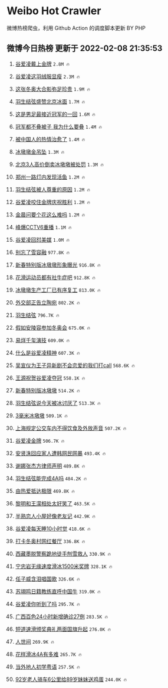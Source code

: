 # Weibo Hot Crawler 



微博热榜爬虫，利用 Github Action 的调度脚本更新 BY PHP 


## 微博今日热榜 更新于 2022-02-08 21:35:53 
1. [谷爱凌戴上金牌](https://s.weibo.com/weibo?q=%23%E8%B0%B7%E7%88%B1%E5%87%8C%E6%88%B4%E4%B8%8A%E9%87%91%E7%89%8C%23&Refer=top) `2.8M 🔥` 

1. [谷爱凌这羽绒服显瘦](https://s.weibo.com/weibo?q=%23%E8%B0%B7%E7%88%B1%E5%87%8C%E8%BF%99%E7%BE%BD%E7%BB%92%E6%9C%8D%E6%98%BE%E7%98%A6%23&Refer=top) `2.3M 🔥` 

1. [这张冬奥大合影弥足珍贵](https://s.weibo.com/weibo?q=%23%E8%BF%99%E5%BC%A0%E5%86%AC%E5%A5%A5%E5%A4%A7%E5%90%88%E5%BD%B1%E5%BC%A5%E8%B6%B3%E7%8F%8D%E8%B4%B5%23&Refer=top) `1.9M 🔥` 

1. [羽生结弦盛赞北京冰面](https://s.weibo.com/weibo?q=%23%E7%BE%BD%E7%94%9F%E7%BB%93%E5%BC%A6%E7%9B%9B%E8%B5%9E%E5%8C%97%E4%BA%AC%E5%86%B0%E9%9D%A2%23&Refer=top) `1.7M 🔥` 

1. [这是男足最接近冠军的一回](https://s.weibo.com/weibo?q=%23%E8%BF%99%E6%98%AF%E7%94%B7%E8%B6%B3%E6%9C%80%E6%8E%A5%E8%BF%91%E5%86%A0%E5%86%9B%E7%9A%84%E4%B8%80%E5%9B%9E%23&Refer=top) `1.6M 🔥` 

1. [冠军都不叠被子 我为什么要叠](https://s.weibo.com/weibo?q=%E5%86%A0%E5%86%9B%E9%83%BD%E4%B8%8D%E5%8F%A0%E8%A2%AB%E5%AD%90%20%E6%88%91%E4%B8%BA%E4%BB%80%E4%B9%88%E8%A6%81%E5%8F%A0&Refer=top) `1.4M 🔥` 

1. [被中国人的热情治愈了](https://s.weibo.com/weibo?q=%23%E8%A2%AB%E4%B8%AD%E5%9B%BD%E4%BA%BA%E7%9A%84%E7%83%AD%E6%83%85%E6%B2%BB%E6%84%88%E4%BA%86%23&Refer=top) `1.4M 🔥` 

1. [冰墩墩金吊坠](https://s.weibo.com/weibo?q=%23%E5%86%B0%E5%A2%A9%E5%A2%A9%E9%87%91%E5%90%8A%E5%9D%A0%23&Refer=top) `1.3M 🔥` 

1. [北京3人高价倒卖冰墩墩被处罚](https://s.weibo.com/weibo?q=%23%E5%8C%97%E4%BA%AC3%E4%BA%BA%E9%AB%98%E4%BB%B7%E5%80%92%E5%8D%96%E5%86%B0%E5%A2%A9%E5%A2%A9%E8%A2%AB%E5%A4%84%E7%BD%9A%23&Refer=top) `1.3M 🔥` 

1. [郑州一路灯内发现活鱼](https://s.weibo.com/weibo?q=%23%E9%83%91%E5%B7%9E%E4%B8%80%E8%B7%AF%E7%81%AF%E5%86%85%E5%8F%91%E7%8E%B0%E6%B4%BB%E9%B1%BC%23&Refer=top) `1.2M 🔥` 

1. [羽生结弦被人尊重的原因](https://s.weibo.com/weibo?q=%23%E7%BE%BD%E7%94%9F%E7%BB%93%E5%BC%A6%E8%A2%AB%E4%BA%BA%E5%B0%8A%E9%87%8D%E7%9A%84%E5%8E%9F%E5%9B%A0%23&Refer=top) `1.2M 🔥` 

1. [谷爱凌咬住金牌庆祝胜利](https://s.weibo.com/weibo?q=%23%E8%B0%B7%E7%88%B1%E5%87%8C%E5%92%AC%E4%BD%8F%E9%87%91%E7%89%8C%E5%BA%86%E7%A5%9D%E8%83%9C%E5%88%A9%23&Refer=top) `1.2M 🔥` 

1. [金晨问要个花这么难吗](https://s.weibo.com/weibo?q=%23%E9%87%91%E6%99%A8%E9%97%AE%E8%A6%81%E4%B8%AA%E8%8A%B1%E8%BF%99%E4%B9%88%E9%9A%BE%E5%90%97%23&Refer=top) `1.2M 🔥` 

1. [峰爆CCTV6重播](https://s.weibo.com/weibo?q=%23%E5%B3%B0%E7%88%86CCTV6%E9%87%8D%E6%92%AD%23&Refer=top) `1.1M 🔥` 

1. [谷爱凌回怼美媒](https://s.weibo.com/weibo?q=%23%E8%B0%B7%E7%88%B1%E5%87%8C%E5%9B%9E%E6%80%BC%E7%BE%8E%E5%AA%92%23&Refer=top) `1.0M 🔥` 

1. [别忘了雪容融](https://s.weibo.com/weibo?q=%E5%88%AB%E5%BF%98%E4%BA%86%E9%9B%AA%E5%AE%B9%E8%9E%8D&Refer=top) `977.8K 🔥` 

1. [新春特别版冰墩墩形象曝光](https://s.weibo.com/weibo?q=%23%E6%96%B0%E6%98%A5%E7%89%B9%E5%88%AB%E7%89%88%E5%86%B0%E5%A2%A9%E5%A2%A9%E5%BD%A2%E8%B1%A1%E6%9B%9D%E5%85%89%23&Refer=top) `916.8K 🔥` 

1. [花滑运动员都有社牛症吧](https://s.weibo.com/weibo?q=%23%E8%8A%B1%E6%BB%91%E8%BF%90%E5%8A%A8%E5%91%98%E9%83%BD%E6%9C%89%E7%A4%BE%E7%89%9B%E7%97%87%E5%90%A7%23&Refer=top) `912.8K 🔥` 

1. [冰墩墩生产工厂已有序复工](https://s.weibo.com/weibo?q=%23%E5%86%B0%E5%A2%A9%E5%A2%A9%E7%94%9F%E4%BA%A7%E5%B7%A5%E5%8E%82%E5%B7%B2%E6%9C%89%E5%BA%8F%E5%A4%8D%E5%B7%A5%23&Refer=top) `813.0K 🔥` 

1. [外交部正告立陶宛](https://s.weibo.com/weibo?q=%23%E5%A4%96%E4%BA%A4%E9%83%A8%E6%AD%A3%E5%91%8A%E7%AB%8B%E9%99%B6%E5%AE%9B%23&Refer=top) `802.2K 🔥` 

1. [羽生结弦](https://s.weibo.com/weibo?q=%E7%BE%BD%E7%94%9F%E7%BB%93%E5%BC%A6&Refer=top) `796.7K 🔥` 

1. [假如安陵容参加冬奥会](https://s.weibo.com/weibo?q=%23%E5%81%87%E5%A6%82%E5%AE%89%E9%99%B5%E5%AE%B9%E5%8F%82%E5%8A%A0%E5%86%AC%E5%A5%A5%E4%BC%9A%23&Refer=top) `675.0K 🔥` 

1. [易烊千玺演技](https://s.weibo.com/weibo?q=%E6%98%93%E7%83%8A%E5%8D%83%E7%8E%BA%E6%BC%94%E6%8A%80&Refer=top) `609.0K 🔥` 

1. [什么是谷爱凌精神](https://s.weibo.com/weibo?q=%23%E4%BB%80%E4%B9%88%E6%98%AF%E8%B0%B7%E7%88%B1%E5%87%8C%E7%B2%BE%E7%A5%9E%23&Refer=top) `607.3K 🔥` 

1. [吴宣仪为王子异新剧不会恋爱的我们打call](https://s.weibo.com/weibo?q=%23%E5%90%B4%E5%AE%A3%E4%BB%AA%E4%B8%BA%E7%8E%8B%E5%AD%90%E5%BC%82%E6%96%B0%E5%89%A7%E4%B8%8D%E4%BC%9A%E6%81%8B%E7%88%B1%E7%9A%84%E6%88%91%E4%BB%AC%E6%89%93call%23&Refer=top) `568.6K 🔥` 

1. [王源祝贺谷爱凌夺冠](https://s.weibo.com/weibo?q=%23%E7%8E%8B%E6%BA%90%E7%A5%9D%E8%B4%BA%E8%B0%B7%E7%88%B1%E5%87%8C%E5%A4%BA%E5%86%A0%23&Refer=top) `558.1K 🔥` 

1. [新春特别版冰墩墩](https://s.weibo.com/weibo?q=%23%E6%96%B0%E6%98%A5%E7%89%B9%E5%88%AB%E7%89%88%E5%86%B0%E5%A2%A9%E5%A2%A9%23&Refer=top) `514.2K 🔥` 

1. [羽生结弦说今天被冰讨厌了](https://s.weibo.com/weibo?q=%23%E7%BE%BD%E7%94%9F%E7%BB%93%E5%BC%A6%E8%AF%B4%E4%BB%8A%E5%A4%A9%E8%A2%AB%E5%86%B0%E8%AE%A8%E5%8E%8C%E4%BA%86%23&Refer=top) `513.3K 🔥` 

1. [3毫米冰墩墩](https://s.weibo.com/weibo?q=%233%E6%AF%AB%E7%B1%B3%E5%86%B0%E5%A2%A9%E5%A2%A9%23&Refer=top) `509.1K 🔥` 

1. [上海规定公交车内不得饮食及外放声音](https://s.weibo.com/weibo?q=%23%E4%B8%8A%E6%B5%B7%E8%A7%84%E5%AE%9A%E5%85%AC%E4%BA%A4%E8%BD%A6%E5%86%85%E4%B8%8D%E5%BE%97%E9%A5%AE%E9%A3%9F%E5%8F%8A%E5%A4%96%E6%94%BE%E5%A3%B0%E9%9F%B3%23&Refer=top) `507.2K 🔥` 

1. [谷爱凌金牌](https://s.weibo.com/weibo?q=%23%E8%B0%B7%E7%88%B1%E5%87%8C%E9%87%91%E7%89%8C%23&Refer=top) `506.7K 🔥` 

1. [安贤洙回应家人遭韩网民网暴](https://s.weibo.com/weibo?q=%23%E5%AE%89%E8%B4%A4%E6%B4%99%E5%9B%9E%E5%BA%94%E5%AE%B6%E4%BA%BA%E9%81%AD%E9%9F%A9%E7%BD%91%E6%B0%91%E7%BD%91%E6%9A%B4%23&Refer=top) `493.4K 🔥` 

1. [谢娜张杰方律师声明](https://s.weibo.com/weibo?q=%23%E8%B0%A2%E5%A8%9C%E5%BC%A0%E6%9D%B0%E6%96%B9%E5%BE%8B%E5%B8%88%E5%A3%B0%E6%98%8E%23&Refer=top) `489.8K 🔥` 

1. [羽生结弦能完成4A吗](https://s.weibo.com/weibo?q=%23%E7%BE%BD%E7%94%9F%E7%BB%93%E5%BC%A6%E8%83%BD%E5%AE%8C%E6%88%904A%E5%90%97%23&Refer=top) `484.2K 🔥` 

1. [由热爱抵达极限](https://s.weibo.com/weibo?q=%23%E7%94%B1%E7%83%AD%E7%88%B1%E6%8A%B5%E8%BE%BE%E6%9E%81%E9%99%90%23&Refer=top) `469.8K 🔥` 

1. [黎明和王濛相处太好笑了](https://s.weibo.com/weibo?q=%23%E9%BB%8E%E6%98%8E%E5%92%8C%E7%8E%8B%E6%BF%9B%E7%9B%B8%E5%A4%84%E5%A4%AA%E5%A5%BD%E7%AC%91%E4%BA%86%23&Refer=top) `463.5K 🔥` 

1. [半熟恋人小屋好像老友记](https://s.weibo.com/weibo?q=%23%E5%8D%8A%E7%86%9F%E6%81%8B%E4%BA%BA%E5%B0%8F%E5%B1%8B%E5%A5%BD%E5%83%8F%E8%80%81%E5%8F%8B%E8%AE%B0%23&Refer=top) `442.9K 🔥` 

1. [谷爱凌每天睡10小时觉](https://s.weibo.com/weibo?q=%23%E8%B0%B7%E7%88%B1%E5%87%8C%E6%AF%8F%E5%A4%A9%E7%9D%A110%E5%B0%8F%E6%97%B6%E8%A7%89%23&Refer=top) `418.6K 🔥` 

1. [打卡冬奥村网红餐厅](https://s.weibo.com/weibo?q=%23%E6%89%93%E5%8D%A1%E5%86%AC%E5%A5%A5%E6%9D%91%E7%BD%91%E7%BA%A2%E9%A4%90%E5%8E%85%23&Refer=top) `336.8K 🔥` 

1. [西藏墨脱警察跪地徒手刨雪救人](https://s.weibo.com/weibo?q=%23%E8%A5%BF%E8%97%8F%E5%A2%A8%E8%84%B1%E8%AD%A6%E5%AF%9F%E8%B7%AA%E5%9C%B0%E5%BE%92%E6%89%8B%E5%88%A8%E9%9B%AA%E6%95%91%E4%BA%BA%23&Refer=top) `330.9K 🔥` 

1. [宁忠岩无缘速度滑冰1500米奖牌](https://s.weibo.com/weibo?q=%23%E5%AE%81%E5%BF%A0%E5%B2%A9%E6%97%A0%E7%BC%98%E9%80%9F%E5%BA%A6%E6%BB%91%E5%86%B01500%E7%B1%B3%E5%A5%96%E7%89%8C%23&Refer=top) `328.1K 🔥` 

1. [任子威含泪唱国歌](https://s.weibo.com/weibo?q=%23%E4%BB%BB%E5%AD%90%E5%A8%81%E5%90%AB%E6%B3%AA%E5%94%B1%E5%9B%BD%E6%AD%8C%23&Refer=top) `326.6K 🔥` 

1. [苏翊鸣日籍教练直呼中国牛](https://s.weibo.com/weibo?q=%23%E8%8B%8F%E7%BF%8A%E9%B8%A3%E6%97%A5%E7%B1%8D%E6%95%99%E7%BB%83%E7%9B%B4%E5%91%BC%E4%B8%AD%E5%9B%BD%E7%89%9B%23&Refer=top) `319.0K 🔥` 

1. [谷爱凌你听到了吗](https://s.weibo.com/weibo?q=%23%E8%B0%B7%E7%88%B1%E5%87%8C%E4%BD%A0%E5%90%AC%E5%88%B0%E4%BA%86%E5%90%97%23&Refer=top) `295.7K 🔥` 

1. [广西百色24小时新增确诊27例](https://s.weibo.com/weibo?q=%23%E5%B9%BF%E8%A5%BF%E7%99%BE%E8%89%B224%E5%B0%8F%E6%97%B6%E6%96%B0%E5%A2%9E%E7%A1%AE%E8%AF%8A27%E4%BE%8B%23&Refer=top) `283.5K 🔥` 

1. [短道速滑颁奖典礼两面国旗升起](https://s.weibo.com/weibo?q=%23%E7%9F%AD%E9%81%93%E9%80%9F%E6%BB%91%E9%A2%81%E5%A5%96%E5%85%B8%E7%A4%BC%E4%B8%A4%E9%9D%A2%E5%9B%BD%E6%97%97%E5%8D%87%E8%B5%B7%23&Refer=top) `276.0K 🔥` 

1. [人世间](https://s.weibo.com/weibo?q=%E4%BA%BA%E4%B8%96%E9%97%B4&Refer=top) `269.9K 🔥` 

1. [花样滑冰4A有多难](https://s.weibo.com/weibo?q=%23%E8%8A%B1%E6%A0%B7%E6%BB%91%E5%86%B04A%E6%9C%89%E5%A4%9A%E9%9A%BE%23&Refer=top) `265.7K 🔥` 

1. [当外地人初学粤语](https://s.weibo.com/weibo?q=%23%E5%BD%93%E5%A4%96%E5%9C%B0%E4%BA%BA%E5%88%9D%E5%AD%A6%E7%B2%A4%E8%AF%AD%23&Refer=top) `257.5K 🔥` 

1. [92岁老人骑车6公里给89岁妹妹送鸡蛋](https://s.weibo.com/weibo?q=%2392%E5%B2%81%E8%80%81%E4%BA%BA%E9%AA%91%E8%BD%A66%E5%85%AC%E9%87%8C%E7%BB%9989%E5%B2%81%E5%A6%B9%E5%A6%B9%E9%80%81%E9%B8%A1%E8%9B%8B%23&Refer=top) `244.0K 🔥` 

